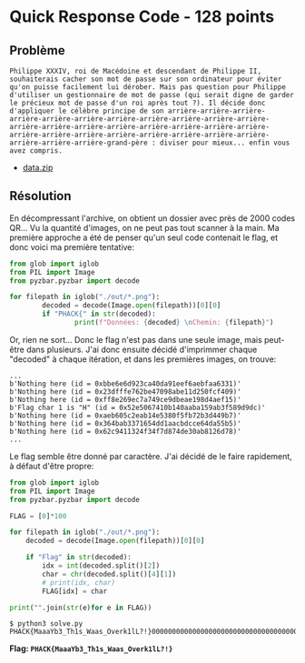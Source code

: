# Quick Response Code - 128 points

## Problème

```
Philippe XXXIV, roi de Macédoine et descendant de Philippe II, souhaiterais cacher son mot de passe sur son ordinateur pour éviter qu'on puisse facilement lui dérober. Mais pas question pour Philippe d'utiliser un gestionnaire de mot de passe (qui serait digne de garder le précieux mot de passe d'un roi après tout ?). Il décide donc d'appliquer le célèbre principe de son arrière-arrière-arrière-arrière-arrière-arrière-arrière-arrière-arrière-arrière-arrière-arrière-arrière-arrière-arrière-arrière-arrière-arrière-arrière-arrière-arrière-arrière-arrière-arrière-arrière-arrière-arrière-arrière-arrière-arrière-grand-père : diviser pour mieux... enfin vous avez compris. 
```

+  [data.zip](..\AppData\Local\Temp\data.zip) 

## Résolution

En décompressant l'archive, on obtient un dossier avec près de 2000 codes QR... Vu la quantité d'images, on ne peut pas tout scanner à la main. Ma première approche a été de penser qu'un seul code contenait le flag, et donc voici ma première tentative:

```python
from glob import iglob
from PIL import Image
from pyzbar.pyzbar import decode

for filepath in iglob("./out/*.png"):
        decoded = decode(Image.open(filepath))[0][0]
        if "PHACK{" in str(decoded):
                print(f"Données: {decoded} \nChemin: {filepath}")
```

Or, rien ne sort... Donc le flag n'est pas dans une seule image, mais peut-être dans plusieurs. J'ai donc ensuite décidé d'imprimmer chaque "decoded" à chaque itération, et dans les premières images, on trouve:

```idl
...
b'Nothing here (id = 0xbbe6e6d923ca40da91eef6aebfaa6331)'
b'Nothing here (id = 0x23dfffe762be47098abe11d250fcf409)'
b'Nothing here (id = 0xff8e269ec7a749ce9dbeae198d4aef15)'
b'Flag char 1 is "H" (id = 0x52e5067410b140aaba159ab3f589d9dc)'
b'Nothing here (id = 0xaeb605c2eab14e5380f5fb72b3d449b7)'
b'Nothing here (id = 0x364bab3371654dd1aacbdcce64da55b5)'
b'Nothing here (id = 0x62c9411324f34f7d874de30ab8126d78)'
...
```

Le flag semble être donné par caractère. J'ai décidé de le faire rapidement, à défaut d'être propre:

```python
from glob import iglob
from PIL import Image
from pyzbar.pyzbar import decode

FLAG = [0]*100

for filepath in iglob("./out/*.png"):
	decoded = decode(Image.open(filepath))[0][0]

	if "Flag" in str(decoded):
		idx = int(decoded.split()[2])
		char = chr(decoded.split()[4][1])
		# print(idx, char)
		FLAG[idx] = char

print("".join(str(e)for e in FLAG))
```

```idl
$ python3 solve.py 
PHACK{MaaaYb3_Th1s_Waas_Overk1lL?!}00000000000000000000000000000000000000000000000000000000000000000
```

**Flag: `PHACK{MaaaYb3_Th1s_Waas_Overk1lL?!}`**